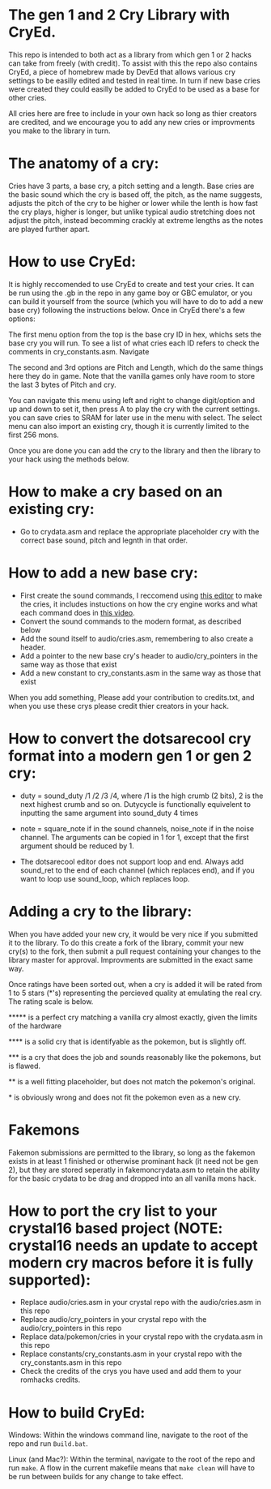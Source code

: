 # The gen 1 and 2 Cry Library with CryEd.

This repo is intended to both act as a library from which gen 1 or 2 hacks can take from freely (with credit). To assist with this the repo also contains CryEd, a piece of homebrew made by DevEd that allows various cry settings to be easilly edited and tested in real time. In turn if new base cries were created they could easilly be added to CryEd to be used as a base for other cries.

All cries here are free to include in your own hack so long as thier creators are credited, and we encourage you to add any new cries or improvments you make to the library in turn.

# The anatomy of a cry:

Cries have 3 parts, a base cry, a pitch setting and a length. Base cries are the basic sound which the cry is based off, the pitch, as the name suggests, adjusts the pitch of the cry to be higher or lower while the lenth is how fast the cry plays, higher is longer, but unlike typical audio stretching does not adjust the pitch, instead becomming crackly at extreme lengths as the notes are played further apart.

# How to use CryEd:

It is highly reccomended to use CryEd to create and test your cries. It can be run using the .gb in the repo in any game boy or GBC emulator, or you can build it yourself from the source (which you will have to do to add a new base cry) following the instructions below. Once in CryEd there's a few options:

The first menu option from the top is the base cry ID in hex, whichs sets the base cry you will run. To see a list of what cries each ID refers to check the comments in cry_constants.asm. Navigate

The second and 3rd options are Pitch and Length, which do the same things here they do in game. Note that the vanilla games only have room to store the last 3 bytes of Pitch and cry.

You can navigate this menu using left and right to change digit/option and up and down to set it, then press A to play the cry with the current settings. you can save cries to SRAM for later use in the menu with select. The select menu can also import an existing cry, though it is currently limited to the first 256 mons.

Once you are done you can add the cry to the library and then the library to your hack using the methods below.

# How to make a cry based on an existing cry:

- Go to crydata.asm and replace the appropriate placeholder cry with the correct base sound, pitch and legnth in that order.

# How to add a new base cry:

- First create the sound commands, I reccomend using [this editor](http://dotsarecool.com/rgme/tech/gen1cries.html) to make the cries, it includes instuctions on how the cry engine works and what each command does in [this video](https://www.youtube.com/watch?v=gDLpbFXnpeY). 
- Convert the sound commands to the modern format, as described below
- Add the sound itself to audio/cries.asm, remembering to also create a header.
- Add a pointer to the new base cry's header to audio/cry_pointers in the same way as those that exist
- Add a new constant to cry_constants.asm in the same way as those that exist

When you add something, Please add your contribution to credits.txt, and when you use these crys please credit thier creators in your hack.

# How to convert the dotsarecool cry format into a modern gen 1 or gen 2 cry:

- duty = sound_duty /1 /2 /3 /4, where /1 is the high crumb (2 bits), 2 is the next highest crumb and so on. Dutycycle is functionally equivelent to inputting the same argument into sound_duty 4 times

- note = square_note if in the sound channels, noise_note if in the noise channel. The arguments can be copied in 1 for 1, except that the first argument should be reduced by 1. 

- The dotsarecool editor does not support loop and end. Always add sound_ret to the end of each channel (which replaces end), and if you want to loop use sound_loop, which replaces loop.

# Adding a cry to the library:

When you have added your new cry, it would be very nice if you submitted it to the library. To do this create a fork of the library, commit your new cry(s) to the fork, then submit a pull request containing your changes to the library master for approval. Improvments are submitted in the exact same way. 

Once ratings have been sorted out, when a cry is added it will be rated from 1 to 5 stars (*'s) representing the percieved quality at emulating the real cry. The rating scale is below.

\*\*\*\*\* is a perfect cry matching a vanilla cry almost exactly, given the limits of the hardware

\*\*\*\* is a solid cry that is identifyable as the pokemon, but is slightly off.

\*\*\*  is a cry that does the job and sounds reasonably like the pokemons, but is flawed.

\*\* is a well fitting placeholder, but does not match the pokemon's original.

\* is obviously wrong and does not fit the pokemon even as a new cry.

# Fakemons

Fakemon submissions are permitted to the library, so long as the fakemon exists in at least 1 finished or otherwise prominant hack (it need not be gen 2), but they are stored seperatly in fakemoncrydata.asm to retain the ability for the basic crydata to be drag and dropped into an all vanilla mons hack.

# How to port the cry list to your crystal16 based project (NOTE: crystal16 needs an update to accept modern cry macros before it is fully supported):

- Replace audio/cries.asm in your crystal repo with the audio/cries.asm in this repo
- Replace audio/cry_pointers in your crystal repo with the audio/cry_pointers in this repo
- Replace data/pokemon/cries in your crystal repo with the crydata.asm in this repo
- Replace constants/cry_constants.asm in your crystal repo with the cry_constants.asm in this repo
- Check the credits of the crys you have used and add them to your romhacks credits.

# How to build CryEd:

Windows: Within the windows command line, navigate to the root of the repo and run `Build.bat`.

Linux (and Mac?): Within the terminal, navigate to the root of the repo and run `make`. A flow in the current makefile means that `make clean` will have to be run between builds for any change to take effect.
